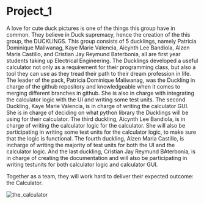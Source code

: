 # Project_1
A love for cute duck pictures is one of the things this group have in common. They believe in Duck supremacy, hence the creation of the this group, the DUCKLINGS. This group consists of 5 ducklings, namely Patricia Dominique Maliwanag, Kaye Marie Valencia, Aicynth Lee Bandiola, Alzen Maria Castillo, and Cristian Jay Reymund Baterbonia, all are first year students taking up Electrical Engineering. The Ducklings developed a useful calculator not only as a requirement for their programming class, but also a tool they can use as they tread their path to their dream profession in life. The leader of the pack, Patricia Dominique Maliwanag, was the Duckling in charge of the github repository and knowledgeable when it comes to merging different branches in github. She is also in charge with integrating the calculator logic with the UI and writing some test units. The second Duckling, Kaye Marie Valencia, is in charge of writing the calculator GUI. She is in charge of deciding on what python library the Ducklings will be using for their calculator. The third duckling, Aicynth Lee Bandiola, is in charge of writing the calculator logic for the calculator. She will also be participating in writing some test units for the calculator logic, to make sure that the logic is functional. The fourth duckling, Alzen Maria Castillo, is incharge of writing the majority of test units for both the UI and the calculator logic. And the last duckling, Cristian Jay Reymund BAterbonia, is in charge of creating the documentation and will also be participating in writing testunits for both calculator logic and calculator GUI.

Together as a team, they will work hard to deliver their expected outcome: the Calculator. 

![the_calculator](https://user-images.githubusercontent.com/84178289/125005660-d9dc3f80-e08e-11eb-9554-6d6b74667403.png)


